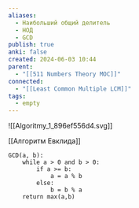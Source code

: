 ```yaml
---
aliases:
  - Наибольший общий делитель
  - НОД
  - GCD
publish: true
anki: false
created: 2024-06-03 10:44
parent:
  - "[[511 Numbers Theory MOC]]"
connected:
  - "[[Least Common Multiple LCM]]"
tags:
  - empty
---
```


![[Algoritmy_1_896ef556d4.svg]]

[[Алгоритм Евклида]]

```
GCD(a, b):
    while a > 0 and b > 0:
        if a >= b:
            a = a % b
        else:
            b = b % a
    return max(a,b)
```